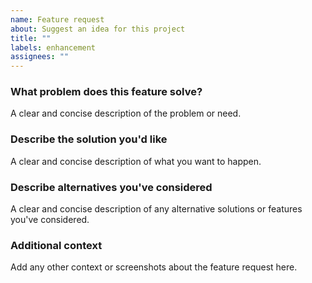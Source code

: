 ```yaml
---
name: Feature request
about: Suggest an idea for this project
title: ""
labels: enhancement
assignees: ""
---
```


### What problem does this feature solve?

A clear and concise description of the problem or need.

### Describe the solution you'd like

A clear and concise description of what you want to happen.

<!-- The following items are not required, if you do not need them, please delete them -->

### Describe alternatives you've considered

A clear and concise description of any alternative solutions or features you've considered.

### Additional context

Add any other context or screenshots about the feature request here.
